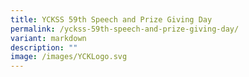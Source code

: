 ```yaml
---
title: YCKSS 59th Speech and Prize Giving Day
permalink: /yckss-59th-speech-and-prize-giving-day/
variant: markdown
description: ""
image: /images/YCKLogo.svg
---
```

